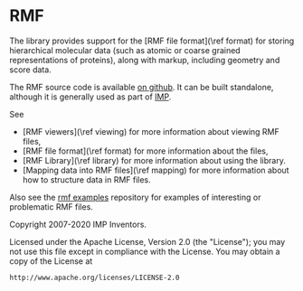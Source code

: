 # RMF #

The library provides support for the [RMF file format](\ref format) for
storing hierarchical molecular data (such as atomic or coarse grained
representations of proteins), along with markup, including geometry
and score data.

The RMF source code is available [on github](https://github.com/salilab/rmf/).
It can be built standalone, although it is generally used as part of
[IMP](http://integrativemodeling.org).

See
- [RMF viewers](\ref viewing) for more information about viewing RMF files,
- [RMF file format](\ref format) for more information about the files,
- [RMF Library](\ref library) for more information about using the library.
- [Mapping data into RMF files](\ref mapping) for more information about how to structure data in RMF files.

Also see the [rmf examples](https://github.com/salilab/rmf_examples) repository
for examples of interesting or problematic RMF files.

Copyright 2007-2020 IMP Inventors.

Licensed under the Apache License, Version 2.0 (the "License");
you may not use this file except in compliance with the License.
You may obtain a copy of the License at

    http://www.apache.org/licenses/LICENSE-2.0
